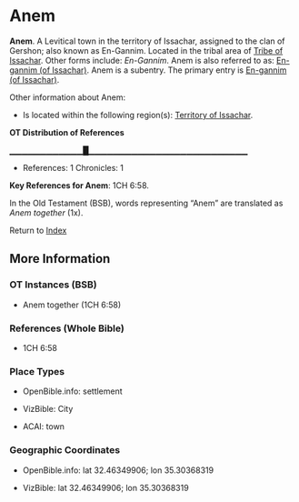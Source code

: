 # Anem
**Anem**. 
A Levitical town in the territory of Issachar, assigned to the clan of Gershon; also known as En-Gannim. 
Located in the tribal area of [Tribe of Issachar](../../../groups/md/acai/Issachar.md). 
Other forms include: 
*En-Gannim*. 
Anem is also referred to as: 
[En-gannim (of Issachar)](En-gannim.2.md). 
Anem is a subentry. The primary entry is 
[En-gannim (of Issachar)](En-gannim.2.md). 




Other information about Anem:


* Is located within the following region(s): 
[Territory of Issachar](TerritoryOfIssachar.md). 


**OT Distribution of References**

▁▁▁▁▁▁▁▁▁▁▁▁█▁▁▁▁▁▁▁▁▁▁▁▁▁▁▁▁▁▁▁▁▁▁▁▁▁▁
* References: 1 Chronicles: 1



**Key References for Anem**: 
1CH 6:58. 


In the Old Testament (BSB), words representing “Anem” are translated as 
*Anem together* (1x). 




Return to [Index](00-Index.md)

## More Information

### OT Instances (BSB)

* Anem together (1CH 6:58)



### References (Whole Bible)

* 1CH 6:58


### Place Types

* OpenBible.info: settlement

* VizBible: City

* ACAI: town



### Geographic Coordinates

* OpenBible.info: lat 32.46349906; lon 35.30368319

* VizBible: lat 32.46349906; lon 35.30368319




